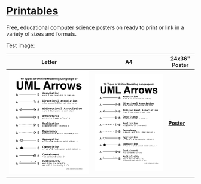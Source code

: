 # [Printables](https://github.com/blaketyro/printables)

Free, educational computer science posters on ready to print or link in a variety of sizes and formats.

Test image:

| Letter                                           | A4                                           | 24x36" Poster                                   |
| ------------------------------------------------ | -------------------------------------------- | ----------------------------------------------- |
| ![uml arrows](/UML_Arrows/UML_Arrows_Letter.png) | ![uml arrows](/UML_Arrows/UML_Arrows_A4.png) | [**Poster**](/UML_Arrows/UML_Arrows_Poster.png) |
